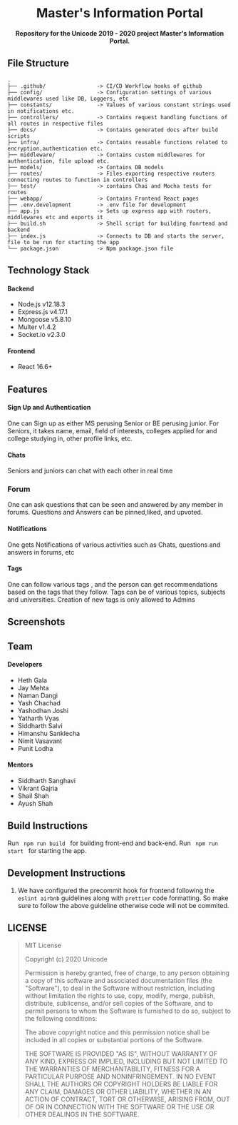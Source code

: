 <h1 align="center">Master's Information Portal</h1>

<h4 align='center'> Repository for the Unicode 2019 - 2020 project Master's Information Portal.</h4>

## File Structure

```
.
├── .github/                -> CI/CD Workflow hooks of github
├── config/                 -> Configuration settings of various middlewares used like DB, Loggers, etc
├── constants/              -> Values of various constant strings used in notifications etc.
├── controllers/            -> Contains request handling functions of all routes in respective files
├── docs/                   -> Contains generated docs after build scripts
├── infra/                  -> Contains reusable functions related to encryption,authentication etc.
├── middleware/             -> Contains custom middlewares for authentication, file upload etc.
├── models/                 -> Contains DB models
├── routes/                 -> Files exporting respective routers connecting routes to function in controllers
├── test/                   -> contains Chai and Mocha tests for routes
├── webapp/                 -> Contains Frontend React pages
├── .env.development        -> .env file for development
├── app.js                  -> Sets up express app with routers, middlewares etc and exports it
├── build.sh                -> Shell script for building fonrtend and backend
├── index.js                -> Connects to DB and starts the server, file to be run for starting the app
└── package.json            -> Npm package.json file
```

## Technology Stack

#### Backend

- Node.js v12.18.3
- Express.js v4.17.1
- Mongoose v5.8.10
- Multer v1.4.2
- Socket.io v2.3.0


#### Frontend

- React 16.6+

## Features

#### Sign Up and Authentication

One can Sign up as either MS perusing Senior or BE perusing junior. For Seniors, it takes name, email, field of interests, colleges applied for and college studying in, other profile links, etc.

#### Chats

Seniors and juniors can chat with each other in real time

### Forum

One can ask questions that can be seen and answered by any member in forums. Questions and Answers can be pinned,liked, and upvoted.

#### Notifications

One gets Notifications of various activities such as Chats, questions and answers in forums, etc

#### Tags

One can follow various tags , and the person can get recommendations based on the tags that they follow. Tags can be of various topics, subjects and universities. Creation of new tags is only allowed to Admins


## Screenshots



## Team

#### Developers

<ul>
<li>Heth Gala</li>
<li>Jay Mehta</li>
<li>Naman Dangi</li>
<li>Yash Chachad</li>
<li>Yashodhan Joshi</li>
<li>Yatharth Vyas</li>
<li>Siddharth Salvi</li>
<li>Himanshu Sanklecha</li>
<li>Nimit Vasavant</li>
<li>Punit Lodha</li>
</ul>

#### Mentors

<ul>
<li>Siddharth Sanghavi</li>
<li>Vikrant Gajria</li>
<li>Shail Shah</li>
<li>Ayush Shah</li>
</ul>

## Build Instructions

Run <code> npm run build </code> for building front-end and back-end.
Run <code> npm run start </code> for starting the app.

## Development Instructions

1. We have configured the precommit hook for frontend following the `eslint airbnb` guidelines along with `prettier` code formatting. So make sure to follow the above guideline otherwise code will not be commited.


## LICENSE

> MIT License
>
> Copyright (c) 2020 Unicode
>
> Permission is hereby granted, free of charge, to any person obtaining a copy of this software and associated documentation files (the "Software"), to deal in the Software without restriction, including without limitation the rights to use, copy, modify, merge, publish, distribute, sublicense, and/or sell copies of the Software, and to permit persons to whom the Software is furnished to do so, subject to the following conditions:
>
> The above copyright notice and this permission notice shall be included in all copies or substantial portions of the Software.
>
> THE SOFTWARE IS PROVIDED "AS IS", WITHOUT WARRANTY OF ANY KIND, EXPRESS OR IMPLIED, INCLUDING BUT NOT LIMITED TO THE WARRANTIES OF MERCHANTABILITY, FITNESS FOR A PARTICULAR PURPOSE AND NONINFRINGEMENT. IN NO EVENT SHALL THE AUTHORS OR COPYRIGHT HOLDERS BE LIABLE FOR ANY CLAIM, DAMAGES OR OTHER LIABILITY, WHETHER IN AN ACTION OF CONTRACT, TORT OR OTHERWISE, ARISING FROM, OUT OF OR IN CONNECTION WITH THE SOFTWARE OR THE USE OR OTHER DEALINGS IN THE SOFTWARE.
